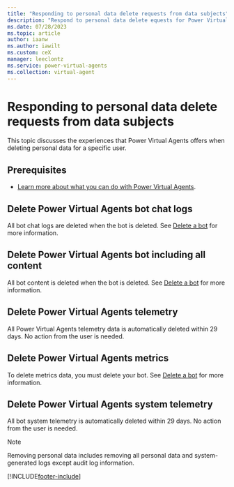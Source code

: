 ```yaml
---
title: "Responding to personal data delete requests from data subjects"
description: "Respond to personal data delete equests for Power Virtual Agents."
ms.date: 07/28/2023
ms.topic: article
author: iaanw
ms.author: iawilt
ms.custom: ceX
manager: leeclontz
ms.service: power-virtual-agents
ms.collection: virtual-agent
---
```


# Responding to personal data delete requests from data subjects

This topic discusses the experiences that Power Virtual Agents offers when deleting personal data for a specific user.

## Prerequisites

- [Learn more about what you can do with Power Virtual Agents](fundamentals-what-is-power-virtual-agents.md).

## Delete Power Virtual Agents bot chat logs

All bot chat logs are deleted when the bot is deleted. See [Delete a bot](authoring-first-bot.md#delete-a-bot) for more information.

## Delete Power Virtual Agents bot including all content

All bot content is deleted when the bot is deleted. See [Delete a bot](authoring-first-bot.md#delete-a-bot) for more information.

## Delete Power Virtual Agents telemetry

All Power Virtual Agents telemetry data is automatically deleted within 29 days. No action from the user is needed.

## Delete Power Virtual Agents metrics

To delete metrics data, you must delete your bot. See [Delete a bot](authoring-first-bot.md#delete-a-bot) for more information.

## Delete Power Virtual Agents system telemetry

All bot system telemetry is automatically deleted within 29 days. No action from the user is needed.

> [!NOTE]
> Removing personal data includes removing all personal data and system-generated logs except audit log information.

[!INCLUDE[footer-include](includes/footer-banner.md)]
